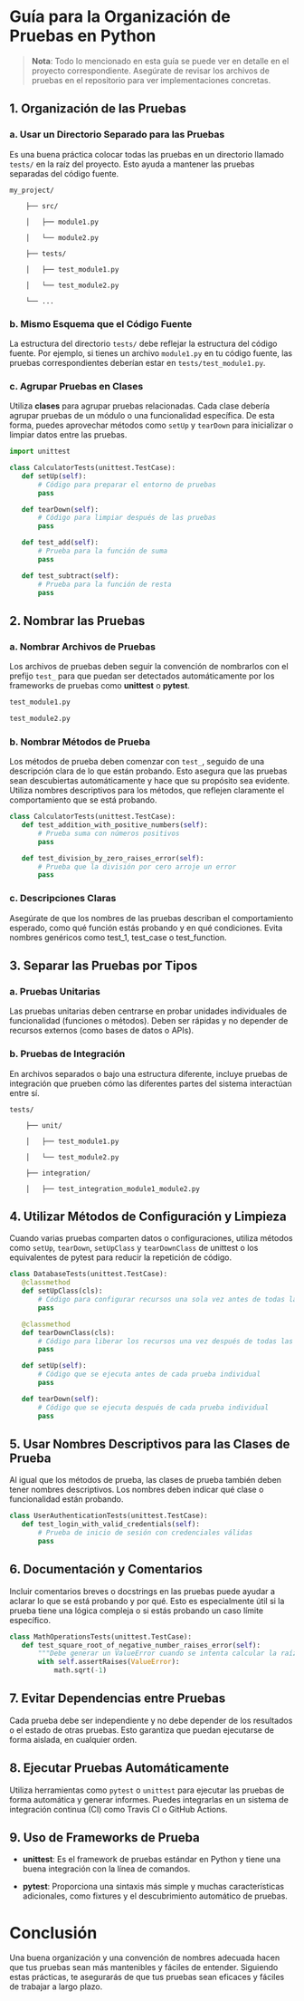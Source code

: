# Guía para la Organización de Pruebas en Python

> **Nota**: Todo lo mencionado en esta guía se puede ver en detalle en el proyecto correspondiente. Asegúrate de revisar los archivos de pruebas en el repositorio para ver implementaciones concretas.

## 1. **Organización de las Pruebas**

### a. **Usar un Directorio Separado para las Pruebas**
Es una buena práctica colocar todas las pruebas en un directorio llamado `tests/` en la raíz del proyecto. Esto ayuda a mantener las pruebas separadas del código fuente.

    my_project/

        ├── src/

        │   ├── module1.py

        │   └── module2.py

        ├── tests/

        │   ├── test_module1.py

        │   └── test_module2.py

        └── ...

### b. **Mismo Esquema que el Código Fuente**
La estructura del directorio `tests/` debe reflejar la estructura del código fuente. Por ejemplo, si tienes un archivo `module1.py` en tu código fuente, las pruebas correspondientes deberían estar en `tests/test_module1.py`.

### c. **Agrupar Pruebas en Clases**
Utiliza **clases** para agrupar pruebas relacionadas. Cada clase debería agrupar pruebas de un módulo o una funcionalidad específica. De esta forma, puedes aprovechar métodos como `setUp` y `tearDown` para inicializar o limpiar datos entre las pruebas.

```python
import unittest

class CalculatorTests(unittest.TestCase):
   def setUp(self):
       # Código para preparar el entorno de pruebas
       pass

   def tearDown(self):
       # Código para limpiar después de las pruebas
       pass

   def test_add(self):
       # Prueba para la función de suma
       pass

   def test_subtract(self):
       # Prueba para la función de resta
       pass
```

## 2. **Nombrar las Pruebas**

### a. **Nombrar Archivos de Pruebas**

Los archivos de pruebas deben seguir la convención de nombrarlos con el prefijo `test_` para que puedan ser detectados automáticamente por los frameworks de pruebas como **unittest** o **pytest**.

```bash
test_module1.py

test_module2.py
```

### b. **Nombrar Métodos de Prueba**
Los métodos de prueba deben comenzar con `test_`, seguido de una descripción clara de lo que están probando. Esto asegura que las pruebas sean descubiertas automáticamente y hace que su propósito sea evidente. Utiliza nombres descriptivos para los métodos, que reflejen claramente el comportamiento que se está probando.

```python
class CalculatorTests(unittest.TestCase):
   def test_addition_with_positive_numbers(self):
       # Prueba suma con números positivos
       pass

   def test_division_by_zero_raises_error(self):
       # Prueba que la división por cero arroje un error
       pass
```
### c. **Descripciones Claras**
Asegúrate de que los nombres de las pruebas describan el comportamiento esperado, como qué función estás probando y en qué condiciones. Evita nombres genéricos como test_1, test_case o test_function.

## 3. **Separar las Pruebas por Tipos**

### a. **Pruebas Unitarias**
Las pruebas unitarias deben centrarse en probar unidades individuales de funcionalidad (funciones o métodos). Deben ser rápidas y no depender de recursos externos (como bases de datos o APIs).

### b. **Pruebas de Integración**
En archivos separados o bajo una estructura diferente, incluye pruebas de integración que prueben cómo las diferentes partes del sistema interactúan entre sí.

    tests/

        ├── unit/

        │   ├── test_module1.py

        │   └── test_module2.py

        ├── integration/

        │   ├── test_integration_module1_module2.py

## 4. **Utilizar Métodos de Configuración y Limpieza**
Cuando varias pruebas comparten datos o configuraciones, utiliza métodos como `setUp`, `tearDown`, `setUpClass` y `tearDownClass` de unittest o los equivalentes de pytest para reducir la repetición de código.

```python
class DatabaseTests(unittest.TestCase):
   @classmethod
   def setUpClass(cls):
       # Código para configurar recursos una sola vez antes de todas las pruebas
       pass

   @classmethod
   def tearDownClass(cls):
       # Código para liberar los recursos una vez después de todas las pruebas
       pass

   def setUp(self):
       # Código que se ejecuta antes de cada prueba individual
       pass

   def tearDown(self):
       # Código que se ejecuta después de cada prueba individual
       pass
```

## 5. **Usar Nombres Descriptivos para las Clases de Prueba**
Al igual que los métodos de prueba, las clases de prueba también deben tener nombres descriptivos. Los nombres deben indicar qué clase o funcionalidad están probando.

```python
class UserAuthenticationTests(unittest.TestCase):
   def test_login_with_valid_credentials(self):
       # Prueba de inicio de sesión con credenciales válidas
       pass
```

## 6. **Documentación y Comentarios**
Incluir comentarios breves o docstrings en las pruebas puede ayudar a aclarar lo que se está probando y por qué. Esto es especialmente útil si la prueba tiene una lógica compleja o si estás probando un caso límite específico.

```python
class MathOperationsTests(unittest.TestCase):
   def test_square_root_of_negative_number_raises_error(self):
       """Debe generar un ValueError cuando se intenta calcular la raíz cuadrada de un número negativo"""
       with self.assertRaises(ValueError):
           math.sqrt(-1)
```

## 7. **Evitar Dependencias entre Pruebas**
Cada prueba debe ser independiente y no debe depender de los resultados o el estado de otras pruebas. Esto garantiza que puedan ejecutarse de forma aislada, en cualquier orden.

## 8. **Ejecutar Pruebas Automáticamente**
Utiliza herramientas como `pytest` o `unittest` para ejecutar las pruebas de forma automática y generar informes. Puedes integrarlas en un sistema de integración continua (CI) como Travis CI o GitHub Actions.

## 9. **Uso de Frameworks de Prueba**

- **unittest**: Es el framework de pruebas estándar en Python y tiene una buena integración con la línea de comandos.

- **pytest**: Proporciona una sintaxis más simple y muchas características adicionales, como fixtures y el descubrimiento automático de pruebas.

# Conclusión
Una buena organización y una convención de nombres adecuada hacen que tus pruebas sean más mantenibles y fáciles de entender. Siguiendo estas prácticas, te asegurarás de que tus pruebas sean eficaces y fáciles de trabajar a largo plazo.